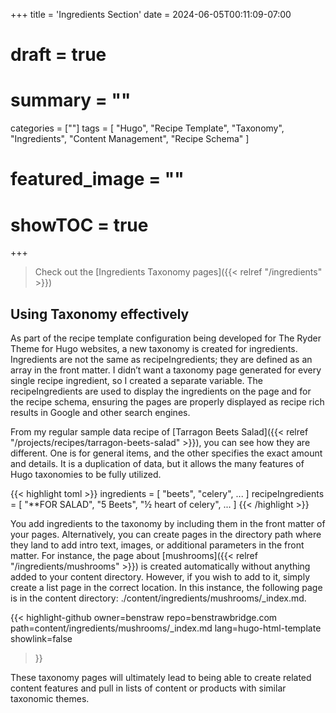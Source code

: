 +++
title = 'Ingredients Section'
date = 2024-06-05T00:11:09-07:00
# draft = true
# summary = ""
categories = [""]
tags = [
  "Hugo",
  "Recipe Template",
  "Taxonomy",
  "Ingredients",
  "Content Management",
  "Recipe Schema"
]
# featured_image = ""
# showTOC = true
+++

> Check out the [Ingredients Taxonomy pages]({{< relref "/ingredients" >}})

## Using Taxonomy effectively

As part of the recipe template configuration being developed for The Ryder Theme for Hugo websites, a new taxonomy is created for ingredients. Ingredients are not the same as recipeIngredients; they are defined as an array in the front matter. I didn’t want a taxonomy page generated for every single recipe ingredient, so I created a separate variable. The recipeIngredients are used to display the ingredients on the page and for the recipe schema, ensuring the pages are properly displayed as recipe rich results in Google and other search engines.

<!--more-->

From my regular sample data recipe of [Tarragon Beets Salad]({{< relref "/projects/recipes/tarragon-beets-salad" >}}), you can see how they are different. One is for general items, and the other specifies the exact amount and details. It is a duplication of data, but it allows the many features of Hugo taxonomies to be fully utilized.

{{< highlight toml >}}
ingredients = [
  "beets",
  "celery",
  ...
]
recipeIngredients = [
  "**FOR SALAD",
  "5 Beets",
  "½ heart of celery",
  ...
]
{{< /highlight >}}

You add ingredients to the taxonomy by including them in the front matter of your pages. Alternatively, you can create pages in the directory path where they land to add intro text, images, or additional parameters in the front matter. For instance, the page about [mushrooms]({{< relref "/ingredients/mushrooms" >}}) is created automatically without anything added to your content directory. However, if you wish to add to it, simply create a list page in the correct location. In this instance, the following page is in the content directory: ./content/ingredients/mushrooms/_index.md.

{{< highlight-github
      owner=benstraw
      repo=benstrawbridge.com
      path=content/ingredients/mushrooms/_index.md
      lang=hugo-html-template
      showlink=false
>}}

These taxonomy pages will ultimately lead to being able to create related content features and pull in lists of content or products with similar taxonomic themes.

